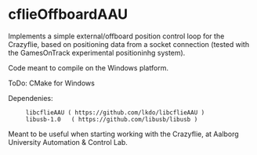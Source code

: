 # cflieOffboardAAU

Implements a simple external/offboard position control loop for the Crazyflie, based on positioning data from a socket connection (tested with the GamesOnTrack experimental positioninhg system). 

Code meant to compile on the Windows platform.

ToDo: CMake for Windows

Dependenies: 

         libcflieAAU ( https://github.com/lkdo/libcflieAAU )
		 libusb-1.0   ( https://github.com/libusb/libusb ) 
       
Meant to be useful when starting working with the Crazyflie, at Aalborg University Automation & Control Lab.
